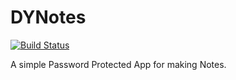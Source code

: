 # DYNotes
[![Build Status](https://travis-ci.org/dydeepak97/DYNotes.svg?branch=master)](https://travis-ci.org/dydeepak97/DYNotes)

A simple Password Protected App for making Notes.
